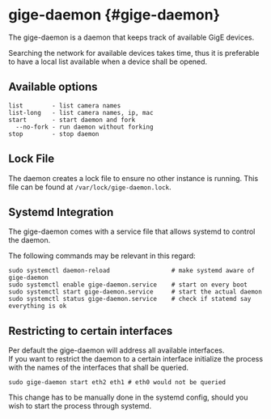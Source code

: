 # gige-daemon {#gige-daemon}

The gige-daemon is a daemon that keeps track of available GigE devices.

Searching the network for available devices takes time,
thus it is preferable to have a local list available when a device shall be opened.

## Available options

```
list        - list camera names
list-long   - list camera names, ip, mac
start       - start daemon and fork
  --no-fork - run daemon without forking
stop        - stop daemon
```

## Lock File

The daemon creates a lock file to ensure no other instance is running.
This file can be found at `/var/lock/gige-daemon.lock`.

## Systemd Integration

The gige-daemon comes with a service file that allows systemd to control the daemon.

The following commands may be relevant in this regard:

```
sudo systemctl daemon-reload                 # make systemd aware of gige-daemon
sudo systemctl enable gige-daemon.service    # start on every boot
sudo systemctl start gige-daemon.service     # start the actual daemon
sudo systemctl status gige-daemon.service    # check if statemd say everything is ok
```

## Restricting to certain interfaces

Per default the gige-daemon will address all available interfaces.  
If you want to restrict the daemon to a certain interface initialize the process with the names of the interfaces that shall be queried.

```
sudo gige-daemon start eth2 eth1 # eth0 would not be queried
```

This change has to be manually done in the systemd config, should you wish to start the process through systemd.

